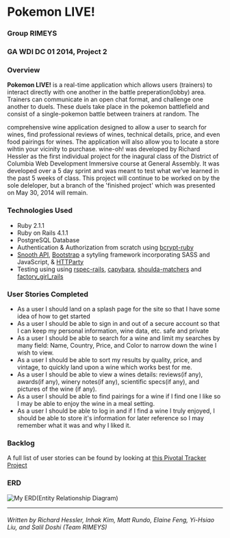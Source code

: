 # Pokemon LIVE!

### Group RIMEYS
### GA WDI DC 01 2014, Project 2

### Overview

**Pokemon LIVE!** is a real-time application which allows users (trainers) to interact directly with one another in the battle preperation(lobby) area. Trainers can communicate in an open chat format, and challenge one another to duels. These duels take place in the pokemon battlefield and consist of a single-pokemon battle between trainers at random. The

comprehensive wine application designed to allow a user to search for wines, find professional reviews of wines, technical details, price, and even food pairings for wines.  The application will also allow you to locate a store wihtin your vicinity to purchase. wine-oh! was developed by Richard Hessler as the first individual project for the inagural class of the District of Columbia Web Development Immersive course at General Assembly. It was developed over a 5 day sprint and was meant to test what we've learned in the past 5 weeks of class.  This project will continue to be worked on by the sole deleloper, but a branch of the 'finished project' which was presented on May 30, 2014 will remain.

### Technologies Used

* Ruby 2.1.1
* Ruby on Rails 4.1.1
* PostgreSQL Database
* Authentication & Authorization from scratch using [bcrypt-ruby](http://bcrypt-ruby.rubyforge.org/)
* [Snooth API](http://api.snooth.com/), [Bootstrap](https://getbootstrap.com/) a sytyling framework incorporating SASS and JavaScript, & [HTTParty](https://github.com/jnunemaker/httparty)
* Testing using using [rspec-rails](https://github.com/rspec/rspec-rails), [capybara](https://github.com/jnicklas/capybara), [shoulda-matchers](https://github.com/thoughtbot/shoulda-matchers) and [factory_girl_rails](https://github.com/thoughtbot/factory_girl_rails)

### User Stories Completed

* As a user I should land on a splash page for the site so that I have some idea of how to get started
* As a user I should be able to sign in and out of a secure account so that I can keep my personal information, wine data, etc. safe and private
* As a user I should be able to search for a wine and limit my searches by many field: Name, Country, Price, and Color to narrow down the wine I wish to view.
* As a user I should be able to sort my results by quality, price, and vintage, to quickly land upon a wine which works best for me.
* As a user I should be able to view a wines details: reviews(if any), awards(if any), winery notes(if any), scientific specs(if any), and pictures of the wine (if any).
* As a user I should be able to find pairings for a wine if I find one I like so I may be able to enjoy the wine in a meal setting.
* As a user I should be able to log in and if I find a wine I truly enjoyed, I should be able to store it's information for later reference so I may remember what it was and why I liked it.


### Backlog

A full list of user stories can be found by looking at [this Pivotal Tracker Project](https://www.pivotaltracker.com/s/projects/1086732)

### ERD
![My ERD(Entity Relationship Diagram)](http://www.gliffy.com/go/publish/image/5786016/L.png)



---
###### Written by Richard Hessler, Inhak Kim, Matt Rundo, Elaine Feng, Yi-Hsiao Liu, and Salil Doshi (Team RIMEYS)
